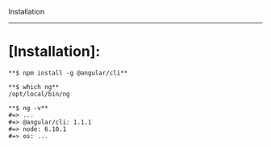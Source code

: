 Installation

---

# [Installation]:

```
**$ npm install -g @angular/cli**

**$ which ng**
/opt/local/bin/ng

**$ ng -v**
#=> ...
#=> @angular/cli: 1.1.1
#=> node: 6.10.1
#=> os: ...
```

